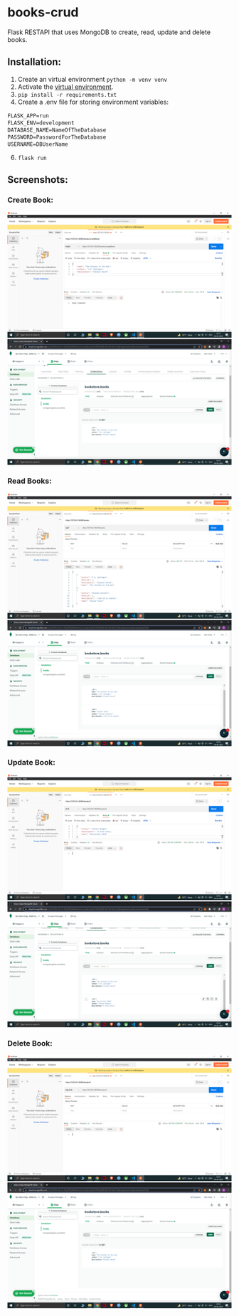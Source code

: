 # books-crud
Flask RESTAPI that uses MongoDB to create, read, update and delete books.

## Installation:
1. Create an virtual environment ```python -m venv venv```
2. Activate the [virtual environment](https://docs.python.org/3/tutorial/venv.html). 
3. ```pip install -r requirements.txt```
4. Create a .env file for storing environment variables:
```
FLASK_APP=run
FLASK_ENV=development
DATABASE_NAME=NameOfTheDatabase
PASSWORD=PasswordForTheDatabase
USERNAME=DBUserName
```
6. ```flask run```

## Screenshots:

### Create Book:
![](screenshots/createbookrequest.png)
![](screenshots/createbookdb.png)

### Read Books:
![](screenshots/readbookrequest.png)
![](screenshots/readbookdb.png)

### Update Book:
![](screenshots/updaterequest.png)
![](screenshots/updatedb.png)

### Delete Book:
![](screenshots/deleterequest.png)
![](screenshots/deletedb.png)